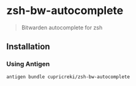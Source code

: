 # zsh-bw-autocomplete

> Bitwarden autocomplete for zsh
>
## Installation

### Using Antigen

````shell
antigen bundle cupricreki/zsh-bw-autocomplete
````
